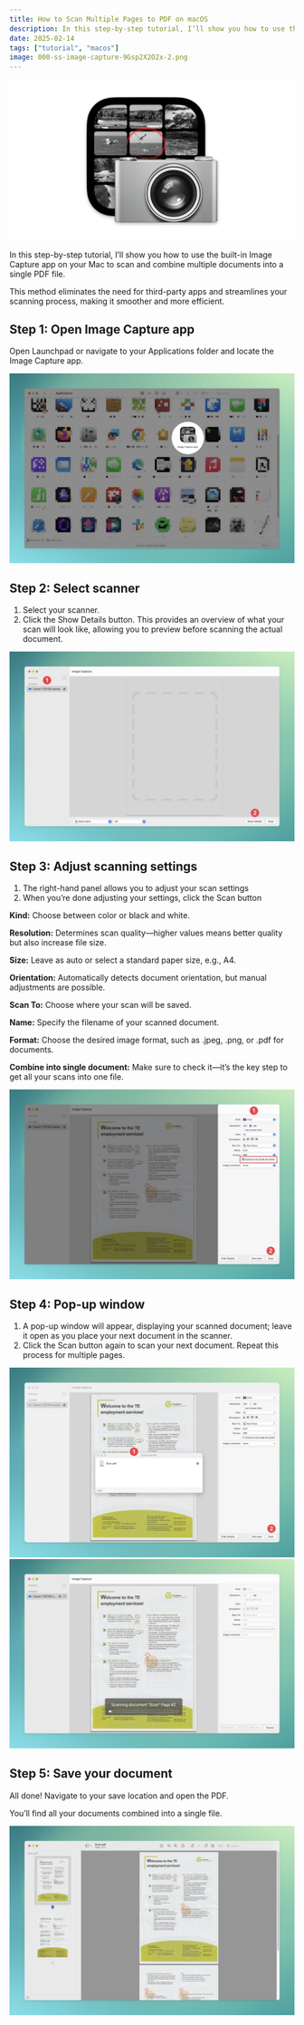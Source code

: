 ```yaml
---
title: How to Scan Multiple Pages to PDF on macOS
description: In this step-by-step tutorial, I’ll show you how to use the built-in Image Capture app on your Mac to scan and combine multiple documents into a single PDF file.
date: 2025-02-14
tags: ["tutorial", "macos"]
image: 000-ss-image-capture-9Gsp2X2O2x-2.png
---
```


<img src="./000-ss-image-capture-9Gsp2X2O2x-2.png" alt="How to Scan Multiple Pages to PDF on macOS">

In this step-by-step tutorial, I’ll show you how to use the built-in Image Capture app on your Mac to scan and combine multiple documents into a single PDF file.

This method eliminates the need for third-party apps and streamlines your scanning process, making it smoother and more efficient.

## Step 1: Open Image Capture app

Open Launchpad or navigate to your Applications folder and locate the Image Capture app.

<img src="./00-image-capture-1.jpg" alt="Open Image Capture app">

## Step 2: Select scanner

1. Select your scanner.
2. Click the Show Details button. This provides an overview of what your scan will look like, allowing you to preview before scanning the actual document.

<img src="./01-cs-Image Capture-2023-09-25-cZDp6CNX@2x.jpg" alt="Select scanner">

## Step 3: Adjust scanning settings

1. The right-hand panel allows you to adjust your scan settings
2. When you’re done adjusting your settings, click the Scan button

**Kind:** Choose between color or black and white.

**Resolution:** Determines scan quality—higher values means better quality but also increase file size.

**Size:** Leave as auto or select a standard paper size, e.g., A4.

**Orientation:** Automatically detects document orientation, but manual adjustments are possible.

**Scan To:** Choose where your scan will be saved.

**Name:** Specify the filename of your scanned document.

**Format:** Choose the desired image format, such as .jpeg, .png, or .pdf for documents.

**Combine into single document:** Make sure to check it—it’s the key step to get all your scans into one file.

<img src="./03-cs-Image Capture-2023-09-25-HgEd2vgX@2x.jpg" alt="Adjust scanning settings">

## Step 4: Pop-up window

1. A pop-up window will appear, displaying your scanned document; leave it open as you place your next document in the scanner.
2. Click the Scan button again to scan your next document. Repeat this process for multiple pages.

<img src="./05-ss-Image Capture-2023-Uo1x2jRp@2x.jpg" alt="Pop-up window">
<img src="./06-ss-Image Capture-2023-4MfpkukE@2x.jpg" alt="Repeat this process for multiple pages">

## Step 5: Save your document

All done! Navigate to your save location and open the PDF.

You’ll find all your documents combined into a single file.

<img src="./07-ss-Preview-2023-fNsfcT7c@2x.jpg" alt="Final PDF Document">
